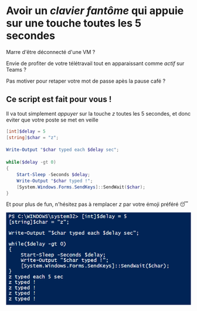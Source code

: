 # Avoir un _clavier fantôme_ qui appuie sur une touche toutes les 5 secondes

Marre d'être déconnecté d'une VM ?

Envie de profiter de votre télétravail tout en apparaissant comme _actif_ sur Teams ?

Pas motiver pour retaper votre mot de passe apès la pause café ?

## Ce script est fait pour vous !

Il va tout simplement _appuyer_ sur la touche _z_ toutes les 5 secondes, et donc eviter que votre poste se met en veille

```powershell
[int]$delay = 5
[string]$char = "z";

Write-Output "$char typed each $delay sec";

while($delay -gt 0)
{
    Start-Sleep -Seconds $delay;
    Write-Output "$char typed !";
    [System.Windows.Forms.SendKeys]::SendWait($char);
}
```

Et pour plus de fun, n'hésitez pas à remplacer _z_ par votre émoji préféré 😴

![image](/Images/powershell-typez.png)